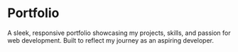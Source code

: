 # Portfolio
A sleek, responsive portfolio showcasing my projects, skills, and passion for web development. Built to reflect my journey as an aspiring developer.
